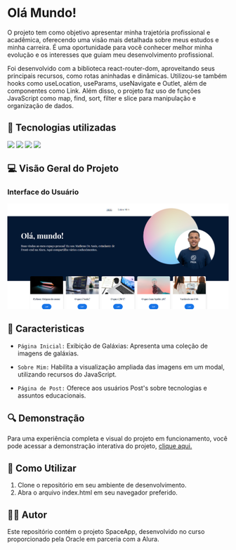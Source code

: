 <h1> Olá Mundo! </h1>

<p> O projeto tem como objetivo apresentar minha trajetória profissional e acadêmica, oferecendo uma visão mais detalhada sobre meus estudos e minha carreira. É uma oportunidade para você conhecer melhor minha evolução e os interesses que guiam meu desenvolvimento profissional.

Foi desenvolvido com a biblioteca react-router-dom, aproveitando seus principais recursos, como rotas aninhadas e dinâmicas. Utilizou-se também hooks como useLocation, useParams, useNavigate e Outlet, além de componentes como Link. Além disso, o projeto faz uso de funções JavaScript como map, find, sort, filter e slice para manipulação e organização de dados.</p>

## :dizzy: Tecnologias utilizadas

<div>
  <img src="https://img.shields.io/badge/CSS3-264de4?style=for-the-badge&logo=css3&logoColor=white">
  <img src="https://img.shields.io/badge/React-20232A?style=for-the-badge&logo=react&logoColor=61DAFB">
  <img src="https://img.shields.io/badge/vercel-%23000000.svg?style=for-the-badge&logo=vercel&logoColor=white">
  <img src="https://img.shields.io/badge/vite-%23646CFF.svg?style=for-the-badge&logo=vite&logoColor=white">
</div>

## :computer: Visão Geral do Projeto

### Interface do Usuário

<img src="OlaMundo.png"  alt="Imagem do Olá Mundo." width="1300">

## :hammer: Caracteristicas

- `Página Inicial:` Exibição de Galáxias: Apresenta uma coleção de imagens de galáxias. 

- `Sobre Mim:` Habilita a visualização ampliada das imagens em um modal, utilizando recursos do JavaScript.

- `Página de Post:` Oferece aos usuários Post's sobre tecnologias e assuntos educacionais.

## :mag: Demonstração

Para uma experiência completa e visual do projeto em funcionamento, você pode acessar a demonstração interativa do projeto, [clique aqui.](https://space-app-red.vercel.app/)

## :open_file_folder: Como Utilizar

1. Clone o repositório em seu ambiente de desenvolvimento.
2. Abra o arquivo index.html em seu navegador preferido.

## :student: Autor

Este repositório contém o projeto SpaceApp, desenvolvido no curso proporcionado pela Oracle em parceria com a Alura.
